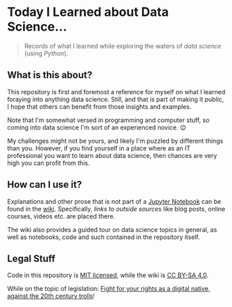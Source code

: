 # Today I Learned about Data Science…

> Records of what I learned while exploring the waters of *data science* (using *Python*).


## What is this about?

This repository is first and foremost a reference for myself on what I learned
foraying into anything data science. Still, and that is part of making it public,
I hope that others can benefit from those insights and examples.

Note that I'm somewhat versed in programming and computer stuff, so coming into
data science I'm sort of an experienced novice. :wink:

My challenges might not be yours, and likely I'm puzzled by different things than you.
However, if you find yourself in a place where as an IT professional you want to learn about data science,
then chances are very high you can profit from this.


## How can I use it?

Explanations and other prose that is not part of a
[Jupyter Notebook](https://github.com/jhermann/til-about-data-science/tree/master/jupyter#jupyter-notebooks)
can be found in the
[wiki](https://github.com/jhermann/til-about-data-science/wiki).
Specifically, *links to outside sources* like blog posts, online courses, videos etc. are placed there.

The wiki also provides a guided tour on data science topics in general,
as well as notebooks, code and such contained in the repository itself.


## Legal Stuff

Code in this repository is [MIT licensed](https://github.com/jhermann/til-about-data-science/blob/master/LICENSE),
while the wiki is [CC BY-SA 4.0](https://creativecommons.org/licenses/by-sa/4.0/).

While on the topic of legislation:
[Fight for your rights as a digital native, against the 20th century trolls](https://www.linuxjournal.com/content/how-eus-copyright-reform-threatens-open-source-and-how-fight-it)!
